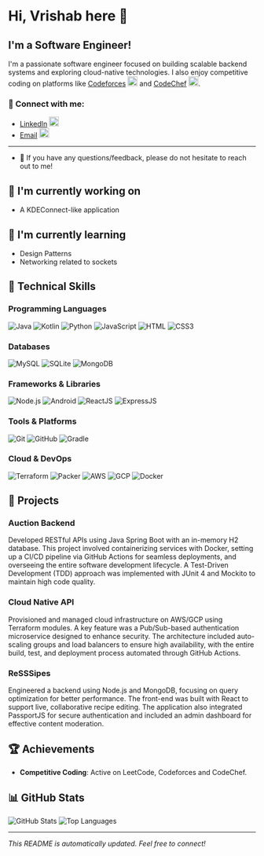 # Hi, Vrishab here 👋

## I'm a Software Engineer!

I'm a passionate software engineer focused on building scalable backend systems and exploring cloud-native technologies. I also enjoy competitive coding on platforms like [Codeforces](https://codeforces.com/profile/grivarvicky) <img src="https://api.iconify.design/simple-icons:codeforces.svg?color=blue" alt="Codeforces" width="20"/> and [CodeChef](https://www.codechef.com/users/icantcrackit) <img src="https://api.iconify.design/simple-icons:codechef.svg?color=brown" alt="CodeChef" width="20"/>.

### 🤝 Connect with me:
- [LinkedIn](https://linkedin.com/in/vrishab-shetty/) <img src="https://api.iconify.design/mdi:linkedin.svg?color=%230A66C2" alt="LinkedIn" width="20"/>
- [Email](mailto:vrishabshetty@gmail.com) <img src="https://api.iconify.design/mdi:gmail.svg?color=%23EA4335" alt="Gmail" width="20"/>

---

- 💬 If you have any questions/feedback, please do not hesitate to reach out to me!

## 🔭 I'm currently working on
<!-- WORKING_ON_START -->
- A KDEConnect-like application
<!-- WORKING_ON_END -->

## 🌱 I'm currently learning
<!-- LEARNING_START -->
- Design Patterns 
- Networking related to sockets
<!-- LEARNING_END -->

## 💼 Technical Skills

### Programming Languages
![Java](https://www.vectorlogo.zone/logos/java/java-icon.svg)
![Kotlin](https://www.vectorlogo.zone/logos/kotlinlang/kotlinlang-icon.svg)
![Python](https://www.vectorlogo.zone/logos/python/python-icon.svg)
![JavaScript](https://www.vectorlogo.zone/logos/javascript/javascript-icon.svg)
![HTML](https://www.vectorlogo.zone/logos/w3_html5/w3_html5-ar21.svg)
![CSS3](https://www.vectorlogo.zone/logos/w3_css/w3_css-icon.svg)

### Databases
![MySQL](https://www.vectorlogo.zone/logos/mysql/mysql-icon.svg)
![SQLite](https://www.vectorlogo.zone/logos/sqlite/sqlite-icon.svg)
![MongoDB](https://www.vectorlogo.zone/logos/mongodb/mongodb-icon.svg)

### Frameworks & Libraries
![Node.js](https://www.vectorlogo.zone/logos/nodejs/nodejs-icon.svg)
![Android](https://www.vectorlogo.zone/logos/android/android-icon.svg)
![ReactJS](https://www.vectorlogo.zone/logos/reactjs/reactjs-icon.svg)
![ExpressJS](https://www.vectorlogo.zone/logos/expressjs/expressjs-icon.svg)

### Tools & Platforms
![Git](https://www.vectorlogo.zone/logos/git-scm/git-scm-icon.svg)
![GitHub](https://www.vectorlogo.zone/logos/github/github-icon.svg)
![Gradle](https://www.vectorlogo.zone/logos/gradle/gradle-icon.svg)

### Cloud & DevOps
![Terraform](https://www.vectorlogo.zone/logos/terraformio/terraformio-icon.svg)
![Packer](https://www.vectorlogo.zone/logos/packerio/packerio-icon.svg)
![AWS](https://www.vectorlogo.zone/logos/amazon_aws/amazon_aws-icon.svg)
![GCP](https://www.vectorlogo.zone/logos/google_cloud/google_cloud-icon.svg)
![Docker](https://www.vectorlogo.zone/logos/docker/docker-icon.svg)

## 📂 Projects
<!-- PROJECTS_START -->
### Auction Backend
Developed RESTful APIs using Java Spring Boot with an in-memory H2 database. This project involved containerizing services with Docker, setting up a CI/CD pipeline via GitHub Actions for seamless deployments, and overseeing the entire software development lifecycle. A Test-Driven Development (TDD) approach was implemented with JUnit 4 and Mockito to maintain high code quality.

### Cloud Native API
Provisioned and managed cloud infrastructure on AWS/GCP using Terraform modules. A key feature was a Pub/Sub-based authentication microservice designed to enhance security. The architecture included auto-scaling groups and load balancers to ensure high availability, with the entire build, test, and deployment process automated through GitHub Actions.

### ReSSSipes
Engineered a backend using Node.js and MongoDB, focusing on query optimization for better performance. The front-end was built with React to support live, collaborative recipe editing. The application also integrated PassportJS for secure authentication and included an admin dashboard for effective content moderation.
<!-- PROJECTS_END -->

## 🏆 Achievements
- **Competitive Coding**: Active on LeetCode, Codeforces and CodeChef.

## 📊 GitHub Stats
![GitHub Stats](https://github-readme-stats.vercel.app/api?username=vrishab-shetty&show_icons=true&theme=radical)
![Top Languages](https://github-readme-stats.vercel.app/api/top-langs/?username=vrishab-shetty&layout=compact&theme=radical)

---

*This README is automatically updated. Feel free to connect!*
